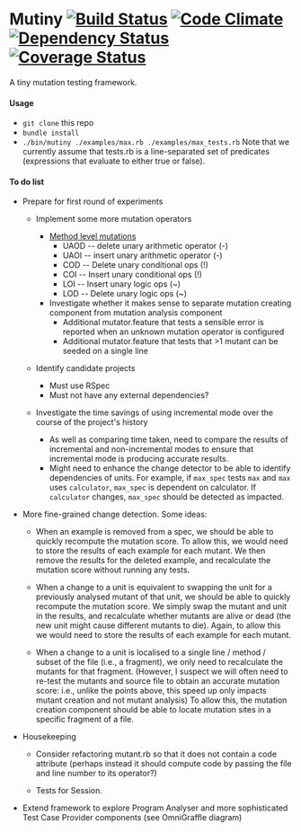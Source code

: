 # Mutiny [![Build Status](https://travis-ci.org/mutiny/mutiny.png?branch=master)](https://travis-ci.org/mutiny/mutiny) [![Code Climate](https://codeclimate.com/github/mutiny/mutiny.png)](https://codeclimate.com/github/mutiny/mutiny) [![Dependency Status](https://gemnasium.com/mutiny/mutiny.png)](https://gemnasium.com/mutiny/mutiny) [![Coverage Status](https://coveralls.io/repos/mutiny/mutiny/badge.png?branch=master)](https://coveralls.io/r/mutiny/mutiny?branch=master)

A tiny mutation testing framework.

#### Usage
* `git clone` this repo
* `bundle install`
* `./bin/mutiny ./examples/max.rb ./examples/max_tests.rb` Note that we currently assume that tests.rb is a line-separated set of predicates (expressions that evaluate to either true or false).

#### To do list

* Prepare for first round of experiments
  * Implement some more mutation operators
      * [Method level mutations](http://cs.gmu.edu/~offutt/mujava/mutopsMethod.pdf)
          * UAOD -- delete unary arithmetic operator (-)
          * UAOI -- insert unary arithmetic operator (-)
          * COD -- Delete unary conditional ops (!)
          * COI -- Insert unary conditional ops (!)
          * LOI -- Insert unary logic ops (~)
          * LOD -- Delete unary logic ops (~)
      * Investigate whether it makes sense to separate mutation creating component from mutation analysis component
          * Additional mutator.feature that tests a sensible error is reported when an unknown mutation operator is configured
          * Additional mutator.feature that tests that >1 mutant can be seeded on a single line
  
  * Identify candidate projects
      * Must use RSpec
      * Must not have any external dependencies?
    
  * Investigate the time savings of using incremental mode over the course of the project's history
      * As well as comparing time taken, need to compare the results of incremental and non-incremental modes to ensure that incremental mode is producing accurate results.
      * Might need to enhance the change detector to be able to identify dependencies of units. For example, if `max_spec` tests `max` and `max` uses `calculator`, `max_spec` is dependent on calculator. If `calculator` changes, `max_spec` should be detected as impacted.

* More fine-grained change detection. Some ideas:
  * When an example is removed from a spec, we should be able to quickly recompute the mutation score. To allow this, we would need to store the results of each example for each mutant. We then remove the results for the deleted example, and recalculate the mutation score without running any tests.
  
  * When a change to a unit is equivalent to swapping the unit for a previously analysed mutant of that unit, we should be able to quickly recompute the mutation score. We simply swap the mutant and unit in the results, and recalculate whether mutants are alive or dead (the new unit might cause different mutants to die). Again, to allow this we would need to store the results of each example for each mutant.
  
  * When a change to a unit is localised to a single line / method / subset of the file (i.e., a fragment), we only need to recalculate the mutants for that fragment. (However, I suspect we will often need to re-test the mutants and source file to obtain an accurate mutation score: i.e., unlike the points above, this speed up only impacts mutant creation and not mutant analysis) To allow this, the mutation creation component should be able to locate mutation sites in a specific fragment of a file. 
  
* Housekeeping

  * Consider refactoring mutant.rb so that it does not contain a code attribute (perhaps instead it should compute code by passing the file and line number to its operator?)

  * Tests for Session.
    
* Extend framework to explore Program Analyser and more sophisticated Test Case Provider components (see OmniGraffle diagram)
